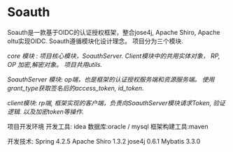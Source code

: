# Soauth
Soauth是一款基于OIDC的认证授权框架，整合jose4j, Apache Shiro, Apache oltu实现OIDC.  Soauth遵循模块化设计理念。 项目分为三个模块.

*core 模块 : 项目核心模块，SoauthServer. Client模块中的共用实体对象， RP, OP 加密,解密对象。 项目共用utils.*

*SoauthServer 模块:  op端，也是框架的认证授权服务端和资源服务端。 使用grant_type获取签名后的access_token, id_token.*

*client模块: rp端, 框架实现的客户端，负责向SoauthServer模块请求Token, 验证逻辑. 以及加密token等操作.*


项目开发环境
 开发工具: idea 
 数据库:oracle / mysql
 框架构建工具:maven
 
开发技术:
 Spring 4.2.5
 Apache Shiro 1.3.2
 jose4j 0.6.1
 Mybatis 3.3.0
 
 
 



